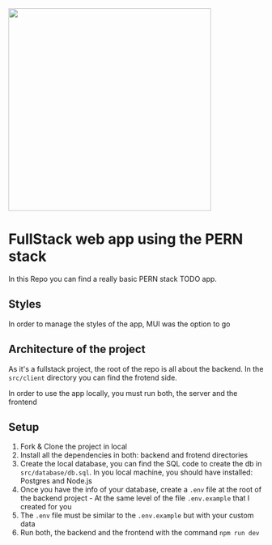 <img src="https://repository-images.githubusercontent.com/248812720/56902700-c5bd-11ea-813f-ed8631377258" width="400"/>

# FullStack web app using the PERN stack
In this Repo you can find a really basic PERN stack TODO app.

## Styles
In order to manage the styles of the app, MUI was the option to go

## Architecture of the project
As it's a fullstack project, the root of the repo is all about the backend.
In the `src/client` directory you can find the frotend side.

In order to use the app locally, you must run both, the server and the frontend

## Setup
1. Fork & Clone the project in local
2. Install all the dependencies in both: backend and frotend directories
3. Create the local database, you can find the SQL code to create the db in `src/database/db.sql`. In you local machine, you should have installed: Postgres and Node.js
4. Once you have the info of your database, create a `.env` file at the root of the backend project - At the same level of the file `.env.example` that I created for you
5. The `.env` file must be similar to the `.env.example` but with your custom data
6. Run both, the backend and the frontend with the command `npm run dev`
